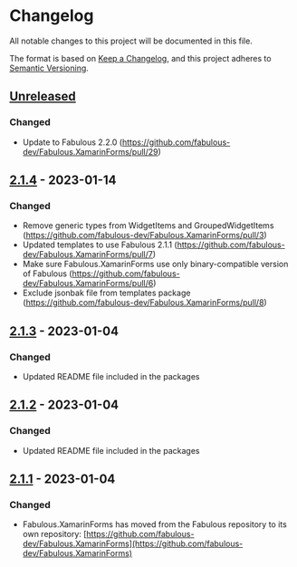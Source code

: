 # Changelog

All notable changes to this project will be documented in this file.

The format is based on [Keep a Changelog](https://keepachangelog.com/en/1.0.0/),
and this project adheres to [Semantic Versioning](https://semver.org/spec/v2.0.0.html).

## [Unreleased]

### Changed
- Update to Fabulous 2.2.0 (https://github.com/fabulous-dev/Fabulous.XamarinForms/pull/29)

## [2.1.4] - 2023-01-14

### Changed
- Remove generic types from WidgetItems and GroupedWidgetItems (https://github.com/fabulous-dev/Fabulous.XamarinForms/pull/3)
- Updated templates to use Fabulous 2.1.1 (https://github.com/fabulous-dev/Fabulous.XamarinForms/pull/7)
- Make sure Fabulous.XamarinForms use only binary-compatible version of Fabulous (https://github.com/fabulous-dev/Fabulous.XamarinForms/pull/6)
- Exclude jsonbak file from templates package (https://github.com/fabulous-dev/Fabulous.XamarinForms/pull/8)

## [2.1.3] - 2023-01-04

### Changed
- Updated README file included in the packages

## [2.1.2] - 2023-01-04

### Changed
- Updated README file included in the packages

## [2.1.1] - 2023-01-04

### Changed
- Fabulous.XamarinForms has moved from the Fabulous repository to its own repository: [https://github.com/fabulous-dev/Fabulous.XamarinForms](https://github.com/fabulous-dev/Fabulous.XamarinForms)

[unreleased]: https://github.com/fabulous-dev/Fabulous.XamarinForms/compare/2.1.4...HEAD
[2.1.4]: https://github.com/fabulous-dev/Fabulous.XamarinForms/compare/2.1.3...2.1.4
[2.1.3]: https://github.com/fabulous-dev/Fabulous.XamarinForms/compare/2.1.2...2.1.3
[2.1.2]: https://github.com/fabulous-dev/Fabulous.XamarinForms/compare/2.1.1...2.1.2
[2.1.1]: https://github.com/fabulous-dev/Fabulous.XamarinForms/releases/tag/2.1.1
